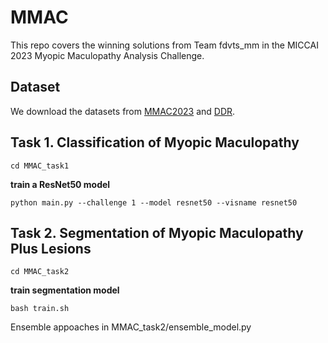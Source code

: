 # MMAC

This repo covers the winning solutions from Team fdvts_mm in the MICCAI 2023 Myopic Maculopathy Analysis Challenge.


## Dataset
We download the datasets from [MMAC2023](https://codalab.lisn.upsaclay.fr/competitions/12441) and [DDR](https://github.com/nkicsl/DDR-dataset).

## Task 1. Classification of Myopic Maculopathy

```
cd MMAC_task1
```
**train a ResNet50 model**
```
python main.py --challenge 1 --model resnet50 --visname resnet50
```
## Task 2. Segmentation of Myopic Maculopathy Plus Lesions

```
cd MMAC_task2
```
**train segmentation model**
```
bash train.sh
```
Ensemble appoaches in MMAC_task2/ensemble_model.py

